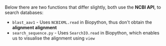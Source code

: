 Below there are two functions that differ slightly, both use the **NCBI API**, to search databases:
- <code>blast_aav1</code> - Uses <code>NCBIXML.read</code> in Biopython, thus don't obtain the **alignment alignment**
- <code>search_sequence.py</code> - Uses <code>SearchIO.read</code> in Biopython, which enables us to visualise the alignment using <code>view</code>
